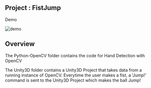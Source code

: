 ## Project : FistJump

Demo

![demo](https://media.giphy.com/media/1AhgwLBsHerWck5KYd/giphy.gif)

## Overview

The Python-OpenCV folder contains the code for Hand Detection with OpenCV

The Unity3D folder contains a Unity3D Project that takes data from a running instance of OpenCV. Everytime the user makes a fist, a 'Jump!' command is sent to the Unity3D Project which makes the ball Jump!

